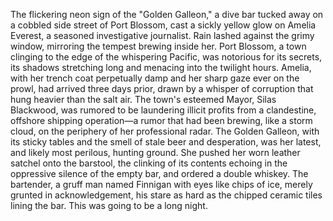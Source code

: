 The flickering neon sign of the "Golden Galleon," a dive bar tucked away on a cobbled side street of Port Blossom, cast a sickly yellow glow on Amelia  Everest, a seasoned investigative journalist.  Rain lashed against the grimy window, mirroring the tempest brewing inside her.  Port Blossom, a town clinging to the edge of the whispering Pacific, was notorious for its secrets, its shadows stretching long and menacing into the twilight hours.  Amelia, with her trench coat perpetually damp and her sharp gaze ever on the prowl, had arrived three days prior, drawn by a whisper of corruption that hung heavier than the salt air.  The town's esteemed Mayor, Silas Blackwood, was rumored to be laundering illicit profits from a clandestine, offshore shipping operation—a rumor that had been brewing, like a storm cloud, on the periphery of her professional radar.  The Golden Galleon, with its sticky tables and the smell of stale beer and desperation, was her latest, and likely most perilous, hunting ground.  She pushed her worn leather satchel onto the barstool, the clinking of its contents echoing in the oppressive silence of the empty bar, and ordered a double whiskey.  The bartender, a gruff man named Finnigan with eyes like chips of ice, merely grunted in acknowledgement, his stare as hard as the chipped ceramic tiles lining the bar.  This was going to be a long night.
